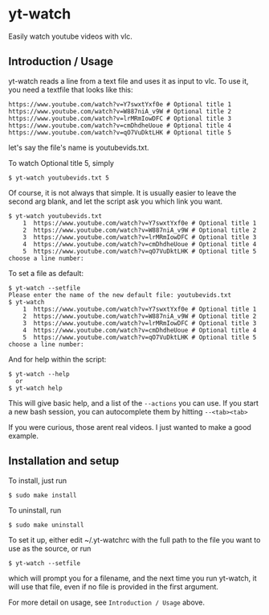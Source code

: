 # yt-watch

Easily watch youtube videos with vlc.

## Introduction / Usage

yt-watch reads a line from a text file and uses it as input to vlc. To use it, you need a textfile that looks like this:

    https://www.youtube.com/watch?v=Y7swxtYxf0e # Optional title 1
    https://www.youtube.com/watch?v=W887niA_v9W # Optional title 2
    https://www.youtube.com/watch?v=lrMRmIowDFC # Optional title 3
    https://www.youtube.com/watch?v=cmDhdheUoue # Optional title 4
    https://www.youtube.com/watch?v=qO7VuDktLHK # Optional title 5

let's say the file's name is youtubevids.txt.

To watch Optional title 5, simply

    $ yt-watch youtubevids.txt 5

Of course, it is not always that simple. It is usually easier to leave the second arg blank, and let the script ask you which link you want.

    $ yt-watch youtubevids.txt
        1  https://www.youtube.com/watch?v=Y7swxtYxf0e # Optional title 1
        2  https://www.youtube.com/watch?v=W887niA_v9W # Optional title 2
        3  https://www.youtube.com/watch?v=lrMRmIowDFC # Optional title 3
        4  https://www.youtube.com/watch?v=cmDhdheUoue # Optional title 4
        5  https://www.youtube.com/watch?v=qO7VuDktLHK # Optional title 5
    choose a line number: 

To set a file as default:

    $ yt-watch --setfile
    Please enter the name of the new default file: youtubevids.txt
    $ yt-watch
        1  https://www.youtube.com/watch?v=Y7swxtYxf0e # Optional title 1
        2  https://www.youtube.com/watch?v=W887niA_v9W # Optional title 2
        3  https://www.youtube.com/watch?v=lrMRmIowDFC # Optional title 3
        4  https://www.youtube.com/watch?v=cmDhdheUoue # Optional title 4
        5  https://www.youtube.com/watch?v=qO7VuDktLHK # Optional title 5
    choose a line number: 

And for help within the script:

    $ yt-watch --help
      or
    $ yt-watch help

This will give basic help, and a list of the `--actions` you can use. If you start a new bash session, you can autocomplete them by hitting `--<tab><tab>`

If you were curious, those arent real videos. I just wanted to make a good example.

## Installation and setup

To install, just run

    $ sudo make install

To uninstall, run

    $ sudo make uninstall

To set it up, either edit ~/.yt-watchrc with the full path to the file you want to use as the source, or run

    $ yt-watch --setfile

which will prompt you for a filename, and the next time you run yt-watch, it will use that file, even if no file is provided in the first argument.

For more detail on usage, see `Introduction / Usage` above.
